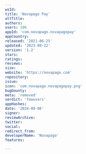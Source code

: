 ```yaml
---
wsId: 
title: 'Novapago Pay'
altTitle: 
authors: 
users: 100
appId: 'com.novapago.novapagopay'
appCountry: 
released: '2021-06-25'
updated: '2023-08-22'
version: '1.2'
stars: 
ratings: 
reviews: 
size: 
website: 'https://novapago.com'
repository: 
issue: 
icon: 'com.novapago.novapagopay.png'
bugbounty: 
meta: 'removed'
verdict: 'fewusers'
appHashes: 
date: '2024-09-06'
signer: 
reviewArchive: 
twitter: 
social: 
redirect_from: 
developerName: 'Novapago'
features: 

---
```



